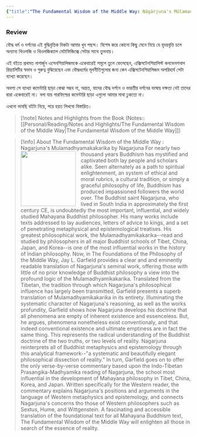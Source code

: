 ```yaml
---
{"title":"The Fundamental Wisdom of the Middle Way: Nāgārjuna's Mūlamadhyamakakārikā","created":"2020-11-10T00:00:00+06:00","updated":"2023-01-26T16:34:32+06:00","read_at":["2020-11-22T00:00:00+06:00"],"read_count":1,"authors":["Nāgārjuna","Jay L. Garfield"],"isbn10":195093364,"status":"Read","reviewed":true,"rating":5,"maturity":2,"dg-publish":true,"cover":"https://books.google.com/books/content?id=SO4RDAAAQBAJ&printsec=frontcover&img=1&zoom=1&edge=curl&source=gbs_api","tags":["existentialism","philosophy","buddhism","bestreads"],"permalink":"/personal/reading/books/read/the-fundamental-wisdom-of-the-middle-way/","dgPassFrontmatter":true,"noteIcon":"1"}
---
```


### Review
বৌদ্ধ ধর্ম ও দর্শনের এই বুদ্ধিবৃত্তিক দিকটা আমার খুব পছন্দ। বিশেষ করে কোনো কিছু মেনে নিয়ে যে হৃদয়বৃত্তি চলে অন্যান্য থিওলজি ও থিওলজিক্যাল মেটাফিজিক্সে সেটার সাথে তুলনায়।  
  
এই বইতে প্রথমত নাগার্জুন এসেনশিয়ালিজমকে একেবারেই সমূলে তুলে ফেলেছেন, এক্সিসটেনশিয়ালিস্ট কনভেনশনাল রিয়্যালিটির স্বভাব ও গুরুত্ব বুঝিয়েছেন এবং বৌদ্ধধর্মের মূলনীতিগুলোর জন্য কেন এক্সিসটেনশিয়ালিজম অপরিহার্য সেটা ব্যাখ্যা করেছেন।  
  
অবশ্য সে ব্যাখ্যা কমেন্টারি ছাড়া বোঝা সম্ভব না, অন্তত, যাদের বৌদ্ধ দর্শনে ও ভারতীয় দর্শনের ভাষায় দক্ষতা নেই তাদের দ্বারা একেবারেই না। বলা যায় গারফিল্ডের কমেন্টারি ছাড়া এগুলো আমার মাথা ঢুকতো না।  
  
এখনো ভাবছি বইটা নিয়ে, পরে হয়ত লিখবো বিস্তারিত।

> [!note] Notes and Highlights from the Book
> (Notes:: [[Personal/Reading/Notes and Highlights/The Fundamental Wisdom of the Middle Way\|The Fundamental Wisdom of the Middle Way]])

> [!info] About The Fundamental Wisdom of the Middle Way : Nagarjuna's Mulamadhyamakakarika by Nagarjuna
><img src="https://books.google.com/books/content?id=SO4RDAAAQBAJ&printsec=frontcover&img=1&zoom=1&edge=curl&source=gbs_api" style="float: left; margin-right: 1em;width: 150px; height: auto;" /> For nearly two thousand years Buddhism has mystified and captivated both lay people and scholars alike. Seen alternately as a path to spiritual enlightenment, an system of ethical and moral rubrics, a cultural tradition, or simply a graceful philosophy of life, Buddhism has produced impassioned followers the world over. The Buddhist saint Nagarjuna, who lived in South India in approximately the first century CE, is undoubtedly the most important, influential, and widely studied Mahayana Buddhist philosopher. His many works include texts addressed to lay audiences, letters of advice to kings, and a set of penetrating metaphysical and epistemological treatises. His greatest philosophical work, the Mulamadhyamikakarika--read and studied by philosophers in all major Buddhist schools of Tibet, China, Japan, and Korea--is one of the most influential works in the history of Indian philosophy. Now, in The Foundations of the Philosophy of the Middle Way, Jay L. Garfield provides a clear and and eminently readable translation of Nagarjuna's seminal work, offering those with little of no prior knowledge of Buddhist philosophy a view into the profound logic of the Mulamadhyamikakarika. Translated from the Tibetan, the tradition through which Nagarjuna's philosophical influence has largely been transmitted, Garfield presents a superb translation of Mulamadhyamikakarika in its entirety. Illuminating the systematic character of Nagarjuna's reasoning, as well as the works profundity, Garfield shows how Nagarjuna develops his doctrine that all phenomena are empty of inherent existence and essenceless. But, he argues, phenomena nonetheless exist conventionaly, and that indeed conventional existence and ultimate emptiness are in fact the same thing. This represents the radical understanding of the Buddhist doctrine of the two truths, or two levels of reality. Nagarjuna reinterprets all of Buddhist metaphysics and epistemology through this analytical framework--"a systematic and beautifully elegant philosophical dissection of reality." In turn, Garfield goes on to offer the only verse-by-verse commentary based upon the Indo-Tibetan Prasangika-Madhyamika reading of Nagarjuna, the school most influential in the development of Mahayana philosophy in Tibet, China, Korea, and Japan. Written specifically for the Western reader, the commentary explains Nagarjuna's positions and arguments in the language of Western metaphysics and epistemology, and connects Nagarjuna's concerns tho those of Western philosophers such as Sextus, Hume, and Wittgenstein. A fascinating and accessible translation of the foundational text for all Mahayana Buddhism text, The Fundamental Wisdom of the Middle Way will enlighten all those in search of the essence of reality.